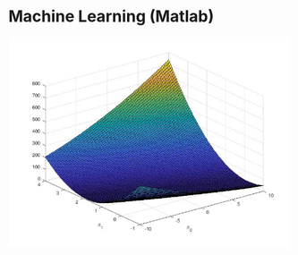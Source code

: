 # Machine Learning (Matlab)

![alt_text](https://github.com/TDP4you/Machine_Learning_Matlab/blob/master/Linear%20Regression%20Single%20Feature/Figure%202.jpg)
